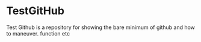 # TestGitHub
Test Github is a repository for showing the bare minimum of github and how to maneuver. function etc 
